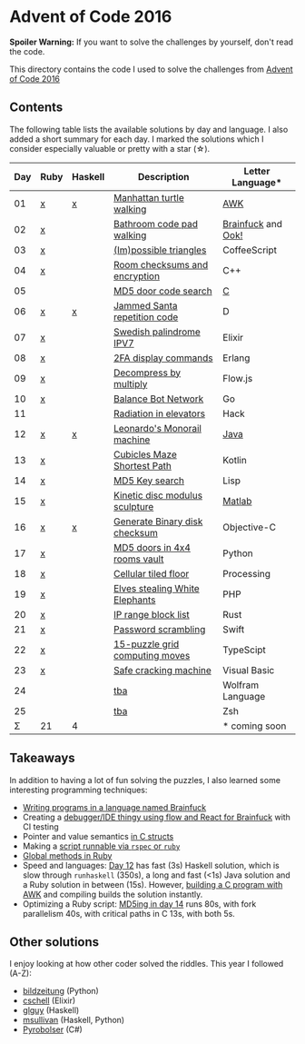 Advent of Code 2016
===================

**Spoiler Warning:** If you want to solve the challenges by yourself, don't read the code.

This directory contains the code I used to solve the challenges from [Advent of Code 2016](http://adventofcode.com/2016)

Contents
--------

The following table lists the available solutions by day and language. I also
added a short summary for each day. I marked the solutions which I consider
especially valuable or pretty with a star (☆).

Day | Ruby      | Haskell   | Description                             | Letter Language*
----|-----------|-----------|-----------------------------------------|-----------------
01  | [x][rb01] | [x][hs01] | [Manhattan turtle walking][aoc01]       | [AWK](day01/main.awk)
02  | [x][rb02] |           | [Bathroom code pad walking][aoc02]      | [Brainfuck](day02/part1.bf) and [Ook!](day02/part1.ook)
03  | [x][rb03] |           | [(Im)possible triangles][aoc03]         | CoffeeScript
04  | [x][rb04] |           | [Room checksums and encryption][aoc04]  | C++
05  |           |           | [MD5 door code search][aoc05]           | [C](day05/main.c)
06  | [x][rb06] | [x][hs06] | [Jammed Santa repetition code][aoc06]   | D
07  | [x][rb07] |           | [Swedish palindrome IPV7][aoc07]        | Elixir
08  | [x][rb08] |           | [2FA display commands][aoc08]           | Erlang
09  | [x][rb09] |           | [Decompress by multiply][aoc09]         | Flow.js
10  | [x][rb10] |           | [Balance Bot Network][aoc10]            | Go
11  |           |           | [Radiation in elevators][aoc11]         | Hack
12  | [x][rb12] | [x][hs12] | [Leonardo's Monorail machine][aoc12]    | [Java](day12/Main.java)
13  | [x][rb13] |           | [Cubicles Maze Shortest Path][aoc13]    | Kotlin
14  | [x][rb14] |           | [MD5 Key search][aoc14]                 | Lisp
15  | [x][rb15] |           | [Kinetic disc modulus sculpture][aoc15] | [Matlab](day15/main.m)
16  | [x][rb16] | [x][hs16] | [Generate Binary disk checksum][aoc16]  | Objective-C
17  | [x][rb17] |           | [MD5 doors in 4x4 rooms vault][aoc17]   | Python
18  | [x][rb18] |           | [Cellular tiled floor][aoc18]           | Processing
19  | [x][rb19] |           | [Elves stealing White Elephants][aoc19] | PHP
20  | [x][rb20] |           | [IP range block list][aoc20]            | Rust
21  | [x][rb21] |           | [Password scrambling][aoc21]            | Swift
22  | [x][rb22] |           | [15-puzzle grid computing moves][aoc22] | TypeScipt
23  | [x][rb23] |           | [Safe cracking machine][aoc23]          | Visual Basic
24  |           |           | [tba][aoc24]                            | Wolfram Language
25  |           |           | [tba][aoc25]                            | Zsh
Σ   |        21 |         4 |                                         | * coming soon

Takeaways
---------

In addition to having a lot of fun solving the puzzles, I also learned some interesting programming techniques:

* [Writing programs in a language named Brainfuck](day02/part1.bf)
* Creating a [debugger/IDE thingy using flow and React for Brainfuck](https://gitlab.com/bxt/brainfuck-debugger) with CI testing
* Pointer and value semantics [in C structs](day05/main.c)
* Making a [script runnable via `rspec` or `ruby`][rb07]
* [Global methods in Ruby](https://gist.github.com/bxt/b4da635da9aee12d6e7236147513e40f)
* Speed and languages: [Day 12](day12/) has fast (3s) Haskell solution, which is slow through `runhaskell` (350s), a long and fast (<1s) Java solution and a Ruby solution in between (15s). However, [building a C program with AWK](https://www.reddit.com/r/adventofcode/comments/5hus40/2016_day_12_solutions/db36od6/) and compiling builds the solution instantly.
* Optimizing a Ruby script: [MD5ing in day 14][rb14] runs 80s, with fork parallelism 40s, with critical paths in C 13s, with both 5s.

Other solutions
---------------

I enjoy looking at how other coder solved the riddles. This year I followed (A-Z):

* [bildzeitung](https://github.com/bildzeitung/2016adventofcode) (Python)
* [cschell](https://github.com/cschell/adventofcode/tree/master/2016) (Elixir)
* [glguy](https://github.com/glguy/advent2016) (Haskell)
* [msullivan](https://github.com/msullivan/advent-of-code/tree/master/2016) (Haskell, Python)
* [Pyrobolser](https://github.com/Pyrobolser/AdventOfCode2016/tree/master/AdventOfCode2016/Days) (C#)


 [aoc01]: http://adventofcode.com/2016/day/1
 [aoc02]: http://adventofcode.com/2016/day/2
 [aoc03]: http://adventofcode.com/2016/day/3
 [aoc04]: http://adventofcode.com/2016/day/4
 [aoc05]: http://adventofcode.com/2016/day/5
 [aoc06]: http://adventofcode.com/2016/day/6
 [aoc07]: http://adventofcode.com/2016/day/7
 [aoc08]: http://adventofcode.com/2016/day/8
 [aoc09]: http://adventofcode.com/2016/day/9
 [aoc10]: http://adventofcode.com/2016/day/10
 [aoc11]: http://adventofcode.com/2016/day/11
 [aoc12]: http://adventofcode.com/2016/day/12
 [aoc13]: http://adventofcode.com/2016/day/13
 [aoc14]: http://adventofcode.com/2016/day/14
 [aoc15]: http://adventofcode.com/2016/day/15
 [aoc16]: http://adventofcode.com/2016/day/16
 [aoc17]: http://adventofcode.com/2016/day/17
 [aoc18]: http://adventofcode.com/2016/day/18
 [aoc19]: http://adventofcode.com/2016/day/19
 [aoc20]: http://adventofcode.com/2016/day/20
 [aoc21]: http://adventofcode.com/2016/day/21
 [aoc22]: http://adventofcode.com/2016/day/22
 [aoc23]: http://adventofcode.com/2016/day/23
 [aoc24]: http://adventofcode.com/2016/day/24
 [aoc25]: http://adventofcode.com/2016/day/25
 [rb01]: day01/main.rb
 [rb02]: day02/main.rb
 [rb03]: day03/main.rb
 [rb04]: day04/main.rb
 [rb06]: day06/main.rb
 [rb07]: day07/main.rb
 [rb08]: day08/main.rb
 [rb09]: day09/main.rb
 [rb10]: day10/main.rb
 [rb12]: day12/main.rb
 [rb13]: day13/main.rb
 [rb14]: day14/main.rb
 [rb15]: day15/main.rb
 [rb16]: day16/main.rb
 [rb17]: day17/main.rb
 [rb18]: day18/main.rb
 [rb19]: day19/main.rb
 [rb20]: day20/main.rb
 [rb21]: day21/main.rb
 [rb22]: day22/main.rb
 [rb23]: day23/main.rb
 [hs01]: day01/main.hs
 [hs06]: day06/main.hs
 [hs12]: day12/main.hs
 [hs16]: day16/main.hs
